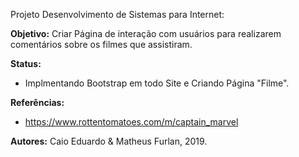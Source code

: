 Projeto Desenvolvimento de Sistemas para Internet:

**Objetivo:** Criar Página de interação com usuários para realizarem comentários sobre os filmes que assistiram.

**Status:**
- Implmentando Bootstrap em todo Site e Criando Página "Filme".

**Referências:**

- https://www.rottentomatoes.com/m/captain_marvel

**Autores:** Caio Eduardo & Matheus Furlan, 2019.